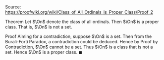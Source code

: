 # 

Source: https://proofwiki.org/wiki/Class_of_All_Ordinals_is_Proper_Class/Proof_2

Theorem
Let $\On$ denote the class of all ordinals.
Then $\On$ is a proper class.
That is, $\On$ is not a set.


Proof
Aiming for a contradiction, suppose $\On$ is a set.
Then from the Burali-Forti Paradox, a contradiction could be deduced.
Hence by Proof by Contradiction, $\On$ cannot be a set.
Thus $\On$ is a class that is not a set.
Hence $\On$ is a proper class.
$\blacksquare$





